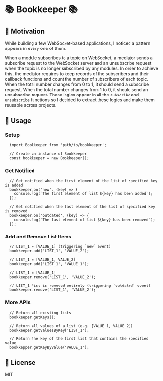 # 📚 Bookkeeper 📚

## 📙 Motivation

While building a few WebSocket-based applications, I noticed a pattern appears in every one of them.

When a module subscribes to a topic on WebSocket, a mediator sends a subscribe request to the WebSocket server and 
an unsubscribe request when the topic is no longer subscribed by any modules. In order to achieve this, the mediator
requires to keep records of the subscribers and their callback functions and count the number of subscribers of each
topic. When the total number changes from 0 to 1, it should send a subscribe request. When the total number changes from
1 to 0, it should send an unsubscribe request. These logics appear in all the `subscribe` and `unsubscribe` functions
so I decided to extract these logics and make them reusable across projects.

## 📕 Usage


### Setup
```
  import Bookkeeper from 'path/to/bookkeeper';

  // Create an instance of Bookkeeper
  const bookkeeper = new Bookkeeper();
```

### Get Notified
```
  // Get notified when the first element of the list of specified key is added
  bookkeeper.on('new', (key) => {
    console.log(`The first element of list ${key} has been added`);
  });
  
  // Get notified when the last element of the list of specified key is removed
  bookkeeper.on('outdated', (key) => {
    console.log(`The last element of list ${key} has been removed`);
  });
```

### Add and Remove List Items
```
  // LIST_1 = [VALUE_1] (triggering `new` event)
  bookkeeper.add('LIST_1', 'VALUE_2');
   
  // LIST_1 = [VALUE_1, VALUE_2]
  bookkeeper.add('LIST_1', 'VALUE_1');
   
  // LIST_1 = [VALUE_1]
  bookkeeper.remove('LIST_1', 'VALUE_2');  
  
  // LIST_1 list is removed entirely (triggering `outdated` event)
  bookkeeper.remove('LIST_1', 'VALUE_2');  
```

### More APIs
```
  // Return all existing lists
  bookkeeper.getKeys(); 
  
  // Return all values of a list (e.g. [VALUE_1, VALUE_2])
  bookkeeper.getValuesByKey('LIST_1');
  
  // Return the key of the first list that contains the specified value 
  bookkepper.getKeyByValue('VALUE_1');
```

## 📗 License

MIT
